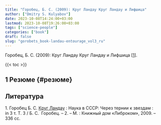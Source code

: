 ```yaml
---
title: "Горобец, Б. С. (2009): Круг Ландау Круг Ландау и Лифшица"
author: ["Dmitry S. Kulyabov"]
date: 2023-10-08T14:24:00+03:00
lastmod: 2023-10-08T19:26:00+03:00
tags: ["science-people"]
categories: ["book"]
draft: false
slug: "gorobets_book-landau-entourage_vol3_ru"
---
```


Горобец, Б. С. (2009): Круг Ландау Круг Ландау и Лифшица [<a href="#citeproc_bib_item_1">1</a>].

<!--more-->

{{< toc >}}


## <span class="section-num">1</span> Резюме {#резюме}

## Литература

<div class="csl-bib-body">
  <div class="csl-entry"><a id="citeproc_bib_item_1"></a>1.	Горобец Б. С. <a href="http://libgen.li/ads.php?md5=c894b4f52dbd78f2d823a6a4fd9ca96e">Круг Ландау</a> : Наука в СССР: Через тернии к звездам : in 3 т. Т. 3 / Б. С.  Горобец. – 2. – М. : Книжный дом «Либроком», 2009. – 336 сс.</div>
</div>

